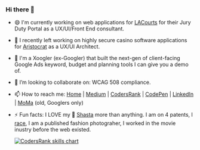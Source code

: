 ### Hi there 👋

<!--
**CodePosse/codeposse** is a ✨ _special_ ✨ repository because its `README.md` (this file) appears on your GitHub profile.

Here are some ideas to get you started:
- 🤔 I’m looking for help with ...
- 🌱 I’m currently learning ...
- 😄 Pronouns: ...
-->
- 😄 I'm currently working on web applications for [LACourts] for their Jury Duty Portal as a UX/UI/Front End consultant.
- 🔭 I recently left working on highly secure casino software applications for [Aristocrat] as a UX/UI Architect.
- 🤔 I'm a Xoogler (ex-Googler) that built the next-gen of client-facing Google Ads keyword, budget and planning tools I can give you a demo of.
- 👯 I’m looking to collaborate on: WCAG 508 compliance.
- 📫 How to reach me: [Home] | [Medium] | [CodersRank] | [CodePen] | [LinkedIn] | [MoMa] (old, Googlers only)
- ⚡ Fun facts: I LOVE my :wolf: [Shasta] more than anything. I am on 4 patents, I [race], I am a published fashion photograher, I worked in the movie inustry before the web existed. 


  <a href="https://profile.codersrank.io/user/codeposse" target="_blank">
    <img src="https://cr-ss-service.azurewebsites.net/api/ScreenShot?widget=summary&username=codeposse" alt="CodersRank skills chart"/>
  </a>


[LACourts]:<https://www.lacourt.org/division/jury/Jury.aspx>
[Home]: <http://www.ItsSoBig.com/>
[Shasta]: <https://www.instagram.com/pup90210/>
[Medium]: <https://timhunold.medium.com/>
[CodersRank]: <https://profile.codersrank.io/user/codeposse>
[LinkedIn]: <https://www.linkedin.com/in/itssobig/>
[CodePen]: <https://codepen.io/codeposse>
[MoMa]: <https://moma.corp.google.com/person/hunold>
[TA Digital]: <https://www.tadigital.com/search?keys=hunold>
[race]: <https://www.scca.com/beverlyhills>
[Aristocrat]: <https://www.aristocrat.com>
